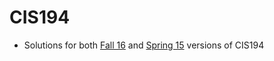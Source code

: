 # CIS194
- Solutions for both [Fall 16](https://www.seas.upenn.edu/~cis194/fall16/) and [Spring 15](https://www.seas.upenn.edu/~cis194/spring15/) versions of CIS194